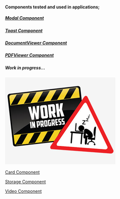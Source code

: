 #### Components tested and used in applications;

##### [Modal Component](https://github.com/PetarTomasevic/NoJSComponents/blob/master/NoJS.Modal/README.md)

##### [Toast Component](https://github.com/PetarTomasevic/NoJSComponents/blob/master/NoJS.Toast/README.md)

##### [DocumentViewer Component](https://github.com/PetarTomasevic/NoJSComponents/blob/master/NoJS.DocumentViewer/Readme.md)

##### [PDFViewer Component](https://github.com/PetarTomasevic/NoJSComponents/blob/master/NoJS.PDFViewer/Readme.md)



##### Work in progress...

![Image description](work-in-progress.jpg)

[Card Component](https://github.com/PetarTomasevic/NoJSComponents/blob/master/NoJS.Card/Readme.md)

[Storage Component](https://github.com/PetarTomasevic/NoJSComponents/blob/master/NoJS.Storage/Readme.md)

[Video Component](https://github.com/PetarTomasevic/NoJSComponents/blob/master/NoJS.Video/Readme.md)